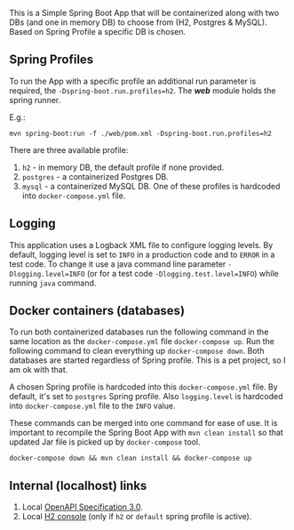 This is a Simple Spring Boot App that will be containerized
along with two DBs (and one in memory DB) to choose from 
(H2, Postgres & MySQL). Based on Spring Profile a specific 
DB is chosen.

## Spring Profiles

To run the App with a specific profile an additional run parameter
is required, the `-Dspring-boot.run.profiles=h2`. The ***web*** module
holds the spring runner.

E.g.:
```
mvn spring-boot:run -f ./web/pom.xml -Dspring-boot.run.profiles=h2
```

There are three available profile:
1. `h2` - in memory DB, the default profile if none provided.
1. `postgres` - a containerized Postgres DB.
1. `mysql` - a containerized MySQL DB.
One of these profiles is hardcoded into `docker-compose.yml` file.

## Logging

This application uses a Logback XML file to configure logging levels.
By default, logging level is set to `INFO` in a production code and to
`ERROR` in a test code. To change it use a java command line parameter
`-Dlogging.level=INFO` (or for a test code `-Dlogging.test.level=INFO`)
while running `java` command.

## Docker containers (databases)

To run both containerized databases run the following command 
in the same location as the `docker-compose.yml` file `docker-compose up`.
Run the following command to clean everything up `docker-compose down`.
Both databases are started regardless of Spring profile. This is a pet project,
so I am ok with that.

A chosen Spring profile is hardcoded into this `docker-compose.yml` file. By 
default, it's set to `postgres` Spring profile. Also `logging.level` is hardcoded
into `docker-compose.yml` file to the `INFO` value.

These commands can be merged into one command for ease of use. It is important
to recompile the Spring Boot App with `mvn clean install` so that updated Jar 
file is picked up by `docker-compose` tool.
```
docker-compose down && mvn clean install && docker-compose up
```

## Internal (localhost) links

1. Local [OpenAPI Specification 3.0](http://localhost:8080/api/swagger-ui/).
2. Local [H2 console](http://localhost:8080/api/h2-console) (only if 
   `h2` or `default` spring profile is active).
